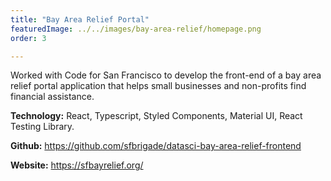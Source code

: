 ```yaml
---
title: "Bay Area Relief Portal"
featuredImage: ../../images/bay-area-relief/homepage.png
order: 3

---
```


Worked with Code for San Francisco to develop the front-end of a bay area relief portal application that helps small businesses and non-profits
find financial assistance.

**Technology:** React, Typescript, Styled Components, Material UI, React Testing Library.

**Github:** https://github.com/sfbrigade/datasci-bay-area-relief-frontend

**Website:** https://sfbayrelief.org/